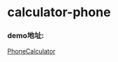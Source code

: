 # calculator-phone

### demo地址:
[PhoneCalculator](https://mochacoffeecat.github.io/calculator-phone/www/index.html)